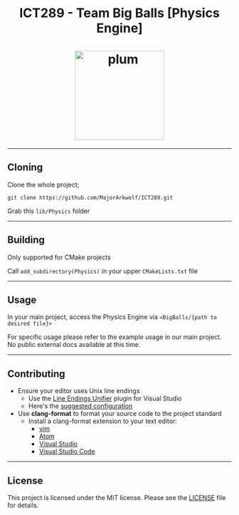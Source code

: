 <h1 align="center">
   ICT289 - Team Big Balls [Physics Engine]
   <br>
   <br>
   <img src="https://i.imgur.com/xumKzG5.png" alt="plum" width="200"></a>
</h1>

___

## Cloning

Clone the whole project;

`git clone https://github.com/MajorArkwolf/ICT289.git` 

Grab this `lib/Physics` folder

___

## Building

Only supported for CMake projects

Call `add_subdirectory(Physics)` in your upper `CMakeLists.txt` file

---

## Usage

In your main project, access the Physics Engine via `<BigBalls/{path to desired file}>`

For specific usage please refer to the example usage in our main project. No public external docs available at this time.

___
## Contributing
* Ensure your editor uses Unix line endings
    * Use the [Line Endings Unifier][leu-dl]
      plugin for Visual Studio
    * Here's the [suggested configuration][leu-config]
* Use **clang-format** to format your source code to the project standard
    * Install a clang-format extension to your text editor:
        * [vim][clang-format-vim]
        * [Atom][clang-format-atom]
        * [Visual Studio][clang-format-vs]
        * [Visual Studio Code][clang-format-vsc]
___
## License
This project is licensed under the MIT license. Please see the [LICENSE](LICENSE) file
for details.

[clang-format-vim]: https://github.com/rhysd/vim-clang-format
[clang-format-atom]: https://atom.io/packages/clang-format
[clang-format-vsc]: https://marketplace.visualstudio.com/items?itemName=xaver.clang-format
[clang-format-vs]: https://marketplace.visualstudio.com/items?itemName=mynkow.FormatdocumentonSave
[leu-config]: https://i.imgur.com/ZONPHau.png
[leu-dl]: https://marketplace.visualstudio.com/items?itemName=JakubBielawa.LineEndingsUnifier
[VS2019-dl]: https://visualstudio.microsoft.com/thank-you-downloading-visual-studio/?sku=Community&rel=16
[vcpkg-dl]: https://github.com/microsoft/vcpkg
[brew-dl]: https://brew.sh
